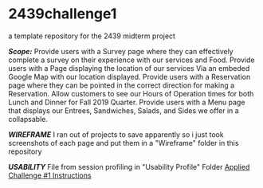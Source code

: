 # 2439challenge1
a template repository for the 2439 midterm project

***Scope:*** Provide users with a Survey page where they can effectively complete a survey on their experience with our services and Food. Provide users with a Page displaying the location of our services Via an embeded Google Map with our location displayed. Provide users with a Reservation page where they can be pointed in the correct direction for making a Reservation. Allow customers to see our Hours of Operation times for both Lunch and Dinner for Fall 2019 Quarter. Provide users with a Menu page that displays our Entrees, Sandwiches, Salads, and Sides we offer in a collapsable. 

***WIREFRAME*** I ran out of projects to save apparently so i just took screenshots of each page and put them in a "Wireframe" folder in this repository

***USABILITY*** File from session profiling in "Usability Profile" Folder
[Applied Challenge #1 Instructions](https://docs.google.com/document/d/e/2PACX-1vTbclFb83xohS9hWkVu7YA7JnSVJqh5Lz53HwQE6UONAhgtpvLjYeUGF1lqurwyjg/pub)
